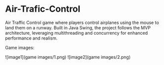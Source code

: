 # Air-Trafic-Control
Air Traffic Control game where players control airplanes using the mouse to land them on a runway. Built in Java Swing, the project follows the MVP architecture, leveraging multithreading and concurrency for enhanced performance and realism.

Game images: 

![image1](game images/1.png)
![image2](game images/2.png)